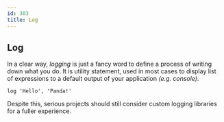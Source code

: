 ```yaml
---
id: 303
title: Log
---
```


## Log

In a clear way, *logging* is just a fancy word to define a process of writing down what you do.
It is utility statement, used in most cases to display list of expressions to a default output of your application *(e.g. console)*.

```panda
log 'Hello', 'Panda!'
```

Despite this, serious projects should still consider custom logging libraries for a fuller experience.
